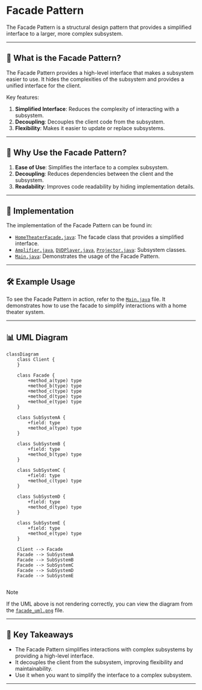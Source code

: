 # Facade Pattern

The Facade Pattern is a structural design pattern that provides a simplified interface to a larger, more complex subsystem.

---

## 📖 What is the Facade Pattern?

The Facade Pattern provides a high-level interface that makes a subsystem easier to use. It hides the complexities of the subsystem and provides a unified interface for the client.

Key features:
1. **Simplified Interface**: Reduces the complexity of interacting with a subsystem.
2. **Decoupling**: Decouples the client code from the subsystem.
3. **Flexibility**: Makes it easier to update or replace subsystems.

---

## 🤔 Why Use the Facade Pattern?

1. **Ease of Use**: Simplifies the interface to a complex subsystem.
2. **Decoupling**: Reduces dependencies between the client and the subsystem.
3. **Readability**: Improves code readability by hiding implementation details.

---

## 🔧 Implementation

The implementation of the Facade Pattern can be found in:
- [`HomeTheaterFacade.java`](./HomeTheaterFacade.java): The facade class that provides a simplified interface.
- [`Amplifier.java`](./Amplifier.java), [`DVDPlayer.java`](./DVDPlayer.java), [`Projector.java`](./Projector.java): Subsystem classes.
- [`Main.java`](./Main.java): Demonstrates the usage of the Facade Pattern.

---

## 🛠️ Example Usage

To see the Facade Pattern in action, refer to the [`Main.java`](./Main.java) file. It demonstrates how to use the facade to simplify interactions with a home theater system.

---

## 📊 UML Diagram

```mermaid
classDiagram
    class Client {
    }

    class Facade {
        +method_a(type) type
        +method_b(type) type
        +method_c(type) type
        +method_d(type) type
        +method_e(type) type
    }

    class SubSystemA {
        +field: type
        +method_a(type) type
    }

    class SubSystemB {
        +field: type
        +method_b(type) type
    }

    class SubSystemC {
        +field: type
        +method_c(type) type
    }

    class SubSystemD {
        +field: type
        +method_d(type) type
    }

    class SubSystemE {
        +field: type
        +method_e(type) type
    }

    Client --> Facade
    Facade --> SubSystemA
    Facade --> SubSystemB
    Facade --> SubSystemC
    Facade --> SubSystemD
    Facade --> SubSystemE


```
> [!NOTE]
> If the UML above is not rendering correctly, you can view the diagram from the [`facade_uml.png`](./facade_uml.png) file.
---

## 📝 Key Takeaways

- The Facade Pattern simplifies interactions with complex subsystems by providing a high-level interface.
- It decouples the client from the subsystem, improving flexibility and maintainability.
- Use it when you want to simplify the interface to a complex subsystem.

---
